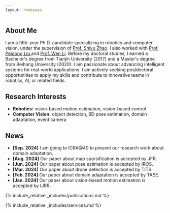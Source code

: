 ```yaml
---
layout: homepage
---
```


## About Me

I am a fifth-year Ph.D. candidate specializing in robotics and computer vision, under the supervision of <a href="https://shiyuzhao.westlake.edu.cn"><autocolor> Prof. Shiyu Zhao</autocolor></a>. I also worked with <a href="https://ethliup.github.io"><autocolor> Prof. Peidong Liu </autocolor></a> and <a href="https://wenli-vision.github.io"><autocolor> Prof. Wen Li</autocolor></a>. Before my doctoral studies, I earned a Bachelor's degree from Tianjin University (2017) and a Master's degree from Beihang University (2020). I am passionate about advancing intelligent systems for real-world applications. I am actively seeking postdoctoral opportunities to apply my skills and contribute to innovative teams in robotics, AI, or related fields.

## Research Interests

- **Robotics:** vision-based motion estimation, vision-based control
- **Computer Vision:** object detection, 6D pose estimation, domain adaptation, event camera
  
## News

- **[Sep. 2024]** I am going to ICRA@40 to present our research work about domain adaptation.
- **[Aug. 2024]** Our paper about map sparsification is accepted by JFR.
- **[Jun. 2024]** Our paper about pose estimation is accepted by IROS.
- **[Mar. 2024]** Our paper about drone detection is accepted by TITS.
- **[Feb. 2024]** Our paper about domain adaptation is accepted by TASE.
- **[Jan. 2024]** Our paper about vision-based motion estimation is accepted by IJRR.

{% include_relative _includes/publications.md %}

{% include_relative _includes/services.md %}
